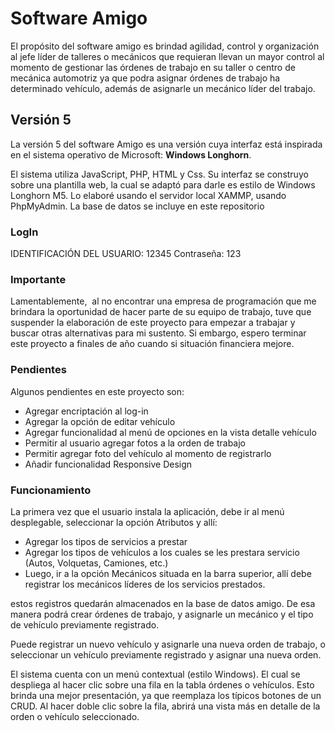 # Software Amigo
El propósito del software amigo es brindad agilidad, control y organización al jefe líder de talleres o mecánicos que requieran llevan un mayor
control al momento de gestionar las órdenes de trabajo en su taller o centro de mecánica automotriz ya que podra asignar órdenes de trabajo ha 
determinado vehículo, además de asignarle un mecánico líder del trabajo.

## Versión 5
La versión 5 del software Amigo es una versión cuya interfaz está inspirada en el sistema operativo de Microsoft: **Windows Longhorn**.

El sistema utiliza JavaScript, PHP, HTML y Css. Su interfaz se construyo sobre una plantilla web, la cual se adaptó para darle es estilo de Windows Longhorn M5. Lo elaboré usando el servidor local XAMMP, usando PhpMyAdmin. La base de datos se incluye en este repositorio

### LogIn
IDENTIFICACIÓN DEL USUARIO:
12345
Contraseña: 
123

### Importante
Lamentablemente,  al no encontrar una empresa de programación que me brindara la oportunidad de hacer parte de su equipo de trabajo, 
tuve que suspender la elaboración de este proyecto para empezar a trabajar y buscar otras alternativas para mi sustento. Si embargo, 
espero terminar este proyecto a finales de año cuando si situación financiera mejore.

### Pendientes
Algunos pendientes en este proyecto son:
- Agregar encriptación al log-in
- Agregar la opción de editar vehículo
- Agregar funcionalidad al menú de opciones en la vista detalle vehículo
- Permitir al usuario agregar fotos a la orden de trabajo
- Permitir agregar foto del vehículo al momento de registrarlo
- Añadir funcionalidad Responsive Design


### Funcionamiento
La primera vez que el usuario instala la aplicación, debe ir al menú desplegable, seleccionar la opción Atributos y allí:
- Agregar los tipos de servicios a prestar
- Agregar los tipos de vehículos a los cuales se les prestara servicio (Autos, Volquetas, Camiones, etc.)
- Luego, ir a la opción Mecánicos situada en la barra superior, allí debe registrar los mecánicos líderes de los servicios prestados.

estos registros quedarán almacenados en la base de datos amigo. De esa manera podrá crear órdenes de trabajo, y asignarle un mecánico y el tipo de vehículo previamente registrado.

Puede registrar un nuevo vehículo y asignarle una nueva orden de trabajo, o seleccionar un vehículo previamente registrado y asignar una nueva orden.

El sistema cuenta con un menú contextual (estilo Windows). El cual se despliega al hacer clic sobre una fila en la tabla órdenes o vehículos. Esto brinda una mejor presentación, ya que reemplaza los típicos botones de un CRUD. Al hacer doble clic sobre la fila, abrirá una vista más en detalle de la orden o vehículo seleccionado.
